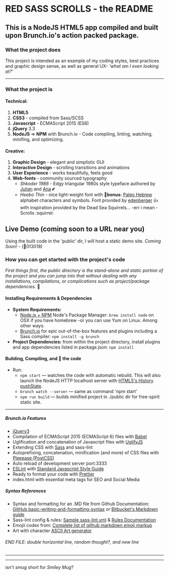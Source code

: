 # RED SASS SCROLLS - the README #

## This is a NodeJS HTML5 app compiled and built upon Brunch.io's action packed package.

### What the project does
This project is intended as an example of my coding styles, best practices and graphic design sense, as well as general UX- *'what am I even looking at?'*

* * *

### What the project is

#### Technical:
1. __HTML5__
2. __CSS3__ - compiled from Sass/SCSS
3. __Javascript__ - ECMAScript 2015 (ES6)
4. __jQuery__ 3.3
5. __NodeJS__ => __NPM__ with Brunch.io - Code compiling, linting, watching, minifing, and optimizing.

#### Creative:
1. __Graphic Design__ - elegant and simplistic GUI
2. __Interactive Design__ - scrolling transitions and animations
3. __User Experience__ - works beautifully, feels good
4. __Web-fonts__ - community sourced typography
	* _Shkoder 1986_ - Edgy triangular 1980s style typeface authored by [Julian](https://www.behance.net/julianhxh) and [Ana](https://www.behance.net/anahoxha) :two_hearts:
	* _Heebo Thin_ - nice light-weight font with :abcd:__bonus:__ [Paleo Hebrew](https://en.wikipedia.org/wiki/Paleo-Hebrew_alphabet) alphabet characters and symbols. Font provided by [edenberger](https://github.com/edenberger/Paleo-Hebrew-Heebo-Font) :thumbsup: with inspiration provided by the Dead Sea Squirrels... -err i mean - Scrolls :squirrel:

## Live Demo (coming soon to a URL near you)
Using the built code in the 'public' dir, I will host a static demo site. _Coming Soon!_ - (:date:013018)

### How you can get started with the project's code 

*First things first, the public directory is the stand-alone and static portion of the project and you can jump into that without dealing with any installations, compilations, or complications such as project/package dependencies.* :beginner:

#### Installing Requirements & Dependencies

* __System Requirements:__
	* [Node.js + NPM](http://nodejs.org) Node's Package Manager: `brew install node` on OSX if you have homebrew -or you can use Yum on Linux. Among other ways.
	* [Brunch.io](http://brunch.io) for epic out-of-the-box features and plugins including a Sass compiler: `npm install -g brunch`
* __Project Dependencies:__ from within the project directory, install plugins and app dependencies listed in package.json: `npm install`

#### Building, Compiling, and :running: the code 
* Run:
	* `npm start` — watches the code with automatic rebuild. This will also launch the NodeJS HTTP localhost server with [HTML5's History pushState](https://developer.mozilla.org/en-US/docs/Web/Guide/API/DOM/Manipulating_the_browser_history).
	* `brunch watch --server` — same as command 'npm start'
	* `npm run build` — builds minified project in ./public dir for free-spirit static site.

* * *

##### Brunch.io Features
* [jQuery3](http://jquery.com)
* Compilation of ECMAScript 2015 (ECMAScript 6) files with [Babel](https://babeljs.io)
* Uglification and concatenation of Javascript files with [UglifyJS](http://lisperator.net/uglifyjs/)
* Extending CSS with [Sass](http://sass-lang.com) and sass-lint
* Autoprefixing, concatenation, minification (and more) of CSS files with [Pleeease (PostCSS)](http://pleeease.io)
* Auto reload of development server port:3333
* [ESLint](http://eslint.org) with [Standard Javascript Style Guide](https://github.com/standard)
* Ready to format your code with [Prettier](https://prettier.io)
* index.html with essential meta tags for SEO and Social Media

##### Syntax References
* Syntax and formatting for an .MD file from Github Documentation: [GitHub basic-writing-and-formatting-syntax](https://help.github.com/articles/basic-writing-and-formatting-syntax/) _or_ [Bitbucket's Markdown guide](https://bitbucket.org/tutorials/markdowndemo)
* Sass-lint config & rules: [Sample sass-lint.yml](https://github.com/sasstools/sass-lint/blob/develop/docs/sass-lint.yml) & [Rules Documentation](https://github.com/sasstools/sass-lint/tree/develop/docs/rules)
* Emojii codes from: [Complete list of github markdown emoji markup](https://gist.github.com/rxaviers/7360908)
* Art with character [ASCII Art generator](http://patorjk.com/software/taag/)

###### END FILE: double horizontal line, random thought?, and new line
* * *
* * *
isn't *smug* short for *Smiley Mug*?
